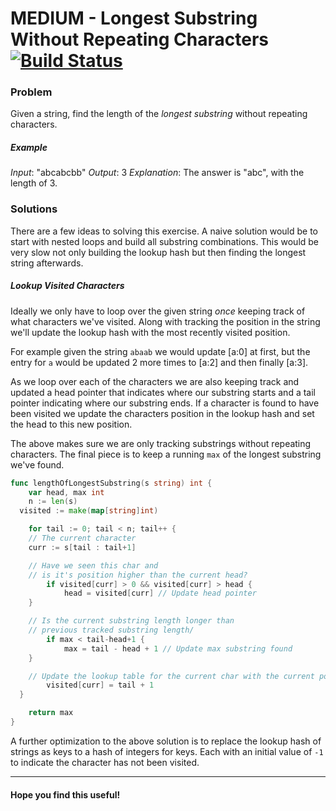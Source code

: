 # MEDIUM - Longest Substring Without Repeating Characters [![Build Status](https://api.travis-ci.org/arian-amador/GoLeetCode.svg)](https://travis-ci.org/arian-amador/GoLeetCode)

### Problem

Given a string, find the length of the _longest substring_ without repeating characters.

##### Example

_Input_: "abcabcbb"
_Output_: 3
_Explanation_: The answer is "abc", with the length of 3.

### Solutions

There are a few ideas to solving this exercise. A naive solution would be to start with nested loops and build all substring combinations. This would be very slow not only building the lookup hash but then finding the longest string afterwards.

##### Lookup Visited Characters

Ideally we only have to loop over the given string _once_ keeping track of what characters we've visited.
Along with tracking the position in the string we'll update the lookup hash with the most recently visited position.

For example given the string `abaab` we would update [a:0] at first, but the entry for `a` would be updated 2 more times to [a:2] and then finally [a:3].

As we loop over each of the characters we are also keeping track and updated a head pointer that indicates where our substring starts and a tail pointer indicating where our substring ends. If a character is found to have been visited we update the characters position in the lookup hash and set the head to this new position.

The above makes sure we are only tracking substrings without repeating characters. The final piece is to keep a running `max` of the longest substring we've found.

```Go
func lengthOfLongestSubstring(s string) int {
	var head, max int
	n := len(s)
  visited := make(map[string]int)

	for tail := 0; tail < n; tail++ {
    // The current character
    curr := s[tail : tail+1]

    // Have we seen this char and
    // is it's position higher than the current head?
		if visited[curr] > 0 && visited[curr] > head {
			head = visited[curr] // Update head pointer
    }

    // Is the current substring length longer than
    // previous tracked substring length/
		if max < tail-head+1 {
			max = tail - head + 1 // Update max substring found
    }

    // Update the lookup table for the current char with the current position
		visited[curr] = tail + 1
  }

	return max
}
```

A further optimization to the above solution is to replace the lookup hash of strings as keys to a hash of integers for keys. Each with an initial value of `-1` to indicate the character has not been visited.

---

#### Hope you find this useful!
